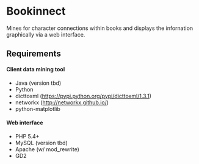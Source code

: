 Bookinnect
==========
Mines for character connections within books and displays the infornation graphically via a web interface. 

## Requirements
#### Client data mining tool
* Java (version tbd)
* Python
* dicttoxml (https://pypi.python.org/pypi/dicttoxml/1.3.1)
* networkx (http://networkx.github.io/)
* python-matplotlib

#### Web interface
* PHP 5.4+
* MySQL (version tbd)
* Apache (w/ mod_rewrite)
* GD2